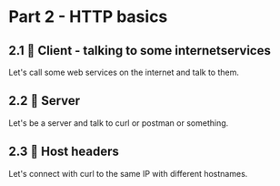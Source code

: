 # Part 2 - HTTP basics
## 2.1 🧱 Client  - talking to some internetservices
Let's call some web services on the internet and talk to them.


## 2.2 🧱 Server
Let's be a server and talk to curl or postman or something.

## 2.3 🧱 Host headers
Let's connect with curl to the same IP with different hostnames.